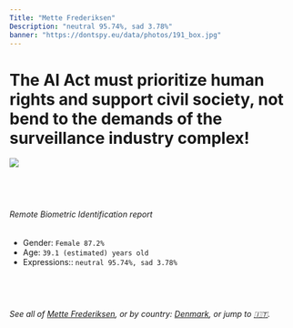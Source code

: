 ```yaml
---
Title: "Mette Frederiksen"
Description: "neutral 95.74%, sad 3.78%"
banner: "https://dontspy.eu/data/photos/191_box.jpg"
---
```


# The AI Act must prioritize human rights and support civil society, not bend to the demands of the surveillance industry complex!

<link rel="stylesheet" type="text/css" href="/css/blog.css" />

<div class="is-fake" hidden>

_This image is **clearly fake**_, yet we [continue to collect them because the AI Act negotiations](/blog/why-deepfake/) are heading in a direction that will only make people's lives more complicated. For a more in-depth explanation, read: [Double threat: why losing the battle against Face Biometrics would fuel the proliferation of deepfakes](/blog/the-dual-threat-how-losing-the-biometric-battle-fuels-deepfake-proliferation/).


</div>

<!-- <img src="https://dontspy.eu/data/photos/54_box.jpg" /> -->
<img src="https://dontspy.eu/data/photos/191_box.jpg" />

## <br>

###### Remote Biometric Identification report

* <span class="label">Gender:</span> `Female 87.2%`
* <span class="label">Age:</span> `39.1 (estimated) years old`
* <span class="label">Expressions::</span> `neutral 95.74%, sad 3.78%`

## <br>

###### See all of [Mette Frederiksen](/policymaker#Mette%20Frederiksen), or by country: [Denmark](/country#Denmark), or jump to [🇮🇹](/x/5).

## <br>
